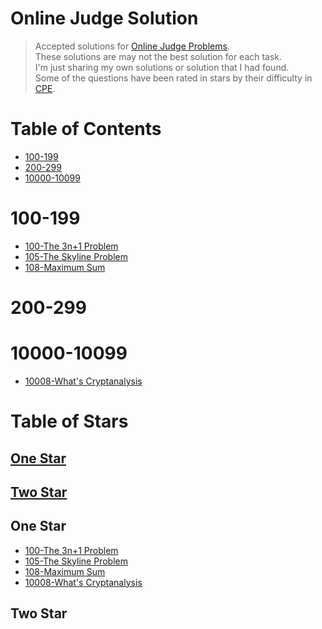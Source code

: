 # Online Judge Solution
> Accepted solutions for [Online Judge Problems](https://onlinejudge.org/index.php?option=com_onlinejudge&Itemid=8&category=1).<br>
> These solutions are may not the best solution for each task. <br>
> I'm just sharing my own solutions or solution that I had found. <br>
> Some of the questions have been rated in stars by their difficulty in [CPE](http://par.cse.nsysu.edu.tw/~advprog/star.php). <br>
# Table of Contents
* [100-199](#100-199)
* [200-299](#200-299)
* [10000-10099](#10000-10099)
# 100-199 <a id='100-199'></a>
* [100-The 3n+1 Problem](src/100-199/100-The%203n+1%20Problem.cpp)
* [105-The Skyline Problem](src/100-199/105-The%20Skyline%20Problem.cpp)
* [108-Maximum Sum](src/100-199/108-Maximum%20Sum.cpp)
# 200-299 <a id='200-299'></a>
# 10000-10099 <a id='10000-10099'></a>
* [10008-What's Cryptanalysis](src/10000-10099/10008-What's%20Cryptanalysis.cpp)
# Table of Stars
## [One Star](#One-Star)
## [Two Star](#Two-Star)
## One Star <a id='One-Star'></a>
* [100-The 3n+1 Problem](src/100-199/100-The%203n+1%20Problem.cpp)
* [105-The Skyline Problem](src/100-199/105-The%20Skyline%20Problem.cpp)
* [108-Maximum Sum](src/100-199/108-Maximum%20Sum.cpp)
* [10008-What's Cryptanalysis](src/10000-10099/10008-What's%20Cryptanalysis.cpp)
## Two Star <a id='Two-Star'></a>